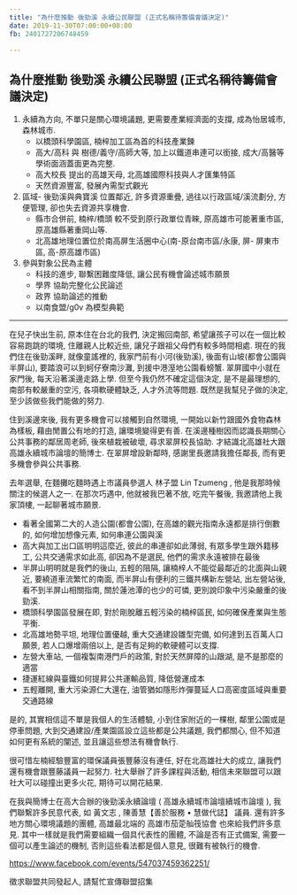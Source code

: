 ```yaml
---
title: "為什麼推動 後勁溪 永續公民聯盟 (正式名稱待籌備會議決定)"
date: 2019-11-30T07:00:00+08:00
fb: 2401727206748459

---
```


## 為什麼推動 後勁溪 永續公民聯盟 (正式名稱待籌備會議決定)

1. 永續為方向, 不單只是關心環境議題, 更需要產業經濟面的支撐, 成為怡居城市, 森林城市.
   - 以橋頭科學園區, 楠梓加工區為首的科技產業鍊
   - 高大/高科 與 樹德/義守/高師大等, 加上以鐵道串連可以銜接, 成大/高醫等學術面涵蓋面更為完整.
   - 高大校長 提出的高雄天母, 北高雄國際科技與人才匯集特區
   - 天然資源豐富, 發展內需型式觀光
2. 區域- 後勁溪與典寶溪 位置鄰近, 許多資源重疊, 過往以行政區域/溪流劃分, 方便管理, 卻也失去資源共享機會.
   - 縣市合併前, 楠梓/橋頭 較不受到原行政單位青睞, 原高雄市可能著重市區, 原高雄縣著重岡山等.
   - 北高雄地理位置位於南高屏生活圈中心(南-原台南市區/永康, 屏- 屏東市區, 高-原高雄市區)
3. 參與對象公民為主體
   - 科技的進步, 聯繫困難度降低, 讓公民有機會論述城市願景
   - 學界 協助完整化公民論述
   - 政界 協助論述的推動
   - 以南食盟/g0v 為模型典範

----


在兒子快出生前, 原本住在台北的我們, 決定搬回南部, 希望讓孩子可以在一個比較容易跑跳的環境, 住離親人比較近些, 讓兒子跟祖父母們有較多時間相處.
現在的我們住在後勁溪畔, 就像童謠裡的, 我家門前有小河(後勁溪), 後面有山坡(都會公園與半屏山), 要踏浪可以到蚵仔寮南沙灘, 到援中港溼地公園看螃蟹. 翠屏國中小就在家門後, 每天沿著溪邊走路上學.
但至今我仍然不確定這個決定, 是不是最理想的, 南部有較嚴重的空污, 各項軟硬體缺乏, 人才外流等問題. 既然是我幫兒子做的決定, 至少該做些我們能做的努力.

住到溪邊來後, 我有更多機會可以接觸到自然環境, 一開始以新竹跟國外食物森林為樣板, 藉由閒置公有地的打造, 讓環境變得更有善. 在溪邊種樹因而認識長期關心公共事務的鄰居周老師, 後來植栽被破壞, 尋求翠屏校長協助. 才結識北高雄社大跟高雄永續城市論壇的簡博士. 在翠屏增設新鄰時, 感謝里長邀請我擔任鄰長, 而有更多機會參與公共事務.

去年選舉, 在麵攤吃麵時遇上市議員參選人 林子盟 Lin Tzumeng , 他是我那時候關注的候選人之一. 在那次巧遇中, 他就被我巴著不放, 吃完午餐後, 我邀請他上我家頂樓, 一起聊著城市願景.
- 看著全國第二大的人造公園(都會公園), 在高雄的觀光指南永遠都是排行倒數的, 如何增加想像元素, 如何串連公園與溪
- 高大與加工出口區明明這麼近, 彼此的串連卻如此薄弱, 有眾多學生跟外籍移工, 公共交通需求如此高, 卻因為不是選民, 他們的需求永遠被排在最後
- 半屏山明明就是我們的後山, 五輕的阻隔, 讓楠梓人不能從最鄰近的北面與山親近, 要繞道車流繁忙的南面, 而半屏山有便利的三鐵共構新左營站, 出左營站後, 看不到半屏山相關指南, 關於蓮池潭的也少的可憐, 更別說印象中污染嚴重的後勁溪.
- 橋頭科學園區發展在即, 對於剛脫離五輕污染的楠梓區民, 如何確保產業與生態平衡.
- 北高雄地勢平坦, 地理位置優越, 重大交通建設雛型完備, 如何達到五百萬人口願景, 若人口爆增兩倍以上, 是否有足夠的軟硬體可以支撐.
- 左營大車站, 一個複製南港門戶的政策, 對於天然屏障的山跟湖, 是不是那麼的適當
- 捷運紅線與臺鐵如何提昇公共運輸品質, 降低營運成本
- 五輕離開, 重大污染源仁大還在, 油管猶如隱形炸彈蔓延人口高密度區域與重要交通路線

是的, 其實相信這不單是我個人的生活體驗, 小到住家附近的一棵樹, 鄰里公園或是停車問題, 大到交通建設/產業園區設立這些都是公共議題, 我們都關心, 但不知道如何更有系統的闡述, 並且讓這些想法有機會執行.

很可惜左楠經驗豐富的環保議員張豐藤沒有連任, 好在北高雄社大的成立, 讓我們還有機會跟豐藤議員一起努力. 社大舉辦了許多課程與活動, 相信未來聯盟可以跟社大可以碰撞出更多火花, 期待可以開花結果.

在我與簡博士在高大合辦的後勁溪永續論壇 ( 高雄永續城市論壇續城市論壇 ), 我們聯繫許多民意代表, 如 黃文志 , 陳善慧【善於服務 • 慧做代誌】 議員. 還有許多地方關心環境議題的團體, 高雄最北端的 高雄市茄萣舢筏協會 也來給我們許多意見. 其中一樣就是我們需要組織一個具代表性的團體, 不論是否有正式備案, 需要一個可以產生論述的機制, 否則這些看法都是個人意見, 很難有被執行的機會.

https://www.facebook.com/events/547037459362251/

徵求聯盟共同發起人, 請幫忙宣傳聯盟招集

